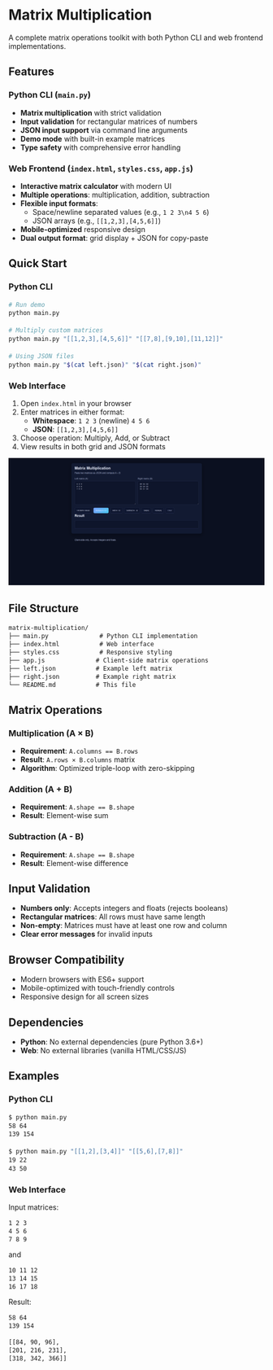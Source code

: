 # Matrix Multiplication

A complete matrix operations toolkit with both Python CLI and web frontend implementations.

## Features

### Python CLI (`main.py`)
- **Matrix multiplication** with strict validation
- **Input validation** for rectangular matrices of numbers
- **JSON input support** via command line arguments
- **Demo mode** with built-in example matrices
- **Type safety** with comprehensive error handling

### Web Frontend (`index.html`, `styles.css`, `app.js`)
- **Interactive matrix calculator** with modern UI
- **Multiple operations**: multiplication, addition, subtraction
- **Flexible input formats**:
  - Space/newline separated values (e.g., `1 2 3\n4 5 6`)
  - JSON arrays (e.g., `[[1,2,3],[4,5,6]]`)
- **Mobile-optimized** responsive design
- **Dual output format**: grid display + JSON for copy-paste

## Quick Start

### Python CLI
```bash
# Run demo
python main.py

# Multiply custom matrices
python main.py "[[1,2,3],[4,5,6]]" "[[7,8],[9,10],[11,12]]"

# Using JSON files
python main.py "$(cat left.json)" "$(cat right.json)"
```

### Web Interface
1. Open `index.html` in your browser
2. Enter matrices in either format:
   - **Whitespace**: `1 2 3` (newline) `4 5 6`
   - **JSON**: `[[1,2,3],[4,5,6]]`
3. Choose operation: Multiply, Add, or Subtract
4. View results in both grid and JSON formats

![alt text](image.png)

## File Structure

```
matrix-multiplication/
├── main.py              # Python CLI implementation
├── index.html           # Web interface
├── styles.css           # Responsive styling
├── app.js              # Client-side matrix operations
├── left.json           # Example left matrix
├── right.json          # Example right matrix
└── README.md           # This file
```

## Matrix Operations

### Multiplication (A × B)
- **Requirement**: `A.columns == B.rows`
- **Result**: `A.rows × B.columns` matrix
- **Algorithm**: Optimized triple-loop with zero-skipping

### Addition (A + B)
- **Requirement**: `A.shape == B.shape`
- **Result**: Element-wise sum

### Subtraction (A - B)
- **Requirement**: `A.shape == B.shape`
- **Result**: Element-wise difference

## Input Validation

- **Numbers only**: Accepts integers and floats (rejects booleans)
- **Rectangular matrices**: All rows must have same length
- **Non-empty**: Matrices must have at least one row and column
- **Clear error messages** for invalid inputs

## Browser Compatibility

- Modern browsers with ES6+ support
- Mobile-optimized with touch-friendly controls
- Responsive design for all screen sizes

## Dependencies

- **Python**: No external dependencies (pure Python 3.6+)
- **Web**: No external libraries (vanilla HTML/CSS/JS)

## Examples

### Python CLI
```bash
$ python main.py
58 64
139 154

$ python main.py "[[1,2],[3,4]]" "[[5,6],[7,8]]"
19 22
43 50
```

### Web Interface
Input matrices:
```
1 2 3
4 5 6
7 8 9 
```
and
```
10 11 12
13 14 15
16 17 18
```

Result:
```
58 64
139 154

[[84, 90, 96],
[201, 216, 231],
[318, 342, 366]]
```
